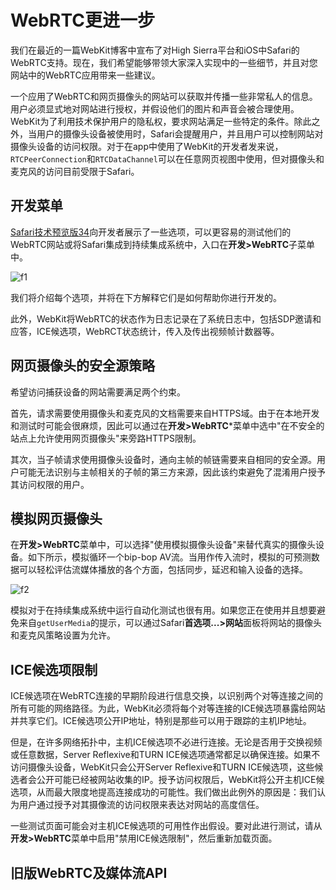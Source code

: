 # WebRTC更进一步

我们在最近的一篇WebKit博客中宣布了对High Sierra平台和iOS中Safari的WebRTC支持。现在，我们希望能够带领大家深入实现中的一些细节，并且对您网站中的WebRTC应用带来一些建议。

一个应用了WebRTC和网页摄像头的网站可以获取并传播一些非常私人的信息。用户必须显式地对网站进行授权，并假设他们的图片和声音会被合理使用。WebKit为了利用技术保护用户的隐私权，要求网站满足一些特定的条件。除此之外，当用户的摄像头设备被使用时，Safari会提醒用户，并且用户可以控制网站对摄像头设备的访问权限。对于在app中使用了WebKit的开发者发来说，`RTCPeerConnection`和`RTCDataChannel`可以在任意网页视图中使用，但对摄像头和麦克风的访问目前受限于Safari。

## 开发菜单

[Safari技术预览版34](https://webkit.org/blog/7760/release-notes-for-safari-technology-preview-34/)向开发者展示了一些选项，可以更容易的测试他们的WebRTC网站或将Safari集成到持续集成系统中，入口在**开发>WebRTC**子菜单中。

![f1](https://webkit.org/wp-content/uploads/webrtc-menu.png)

我们将介绍每个选项，并将在下方解释它们是如何帮助你进行开发的。

此外，WebKit将WebRTC的状态作为日志记录在了系统日志中，包括SDP邀请和应答，ICE候选项，WebRCT状态统计，传入及传出视频帧计数器等。

## 网页摄像头的安全源策略

希望访问捕获设备的网站需要满足两个约束。

首先，请求需要使用摄像头和麦克风的文档需要来自HTTPS域。由于在本地开发和测试时可能会很麻烦，因此可以通过在**开发>WebRTC***菜单中选中"在不安全的站点上允许使用网页摄像头"来旁路HTTPS限制。

其次，当子帧请求使用摄像头设备时，通向主帧的帧链需要来自相同的安全源。用户可能无法识别与主帧相关的子帧的第三方来源，因此该约束避免了混淆用户授予其访问权限的用户。

## 模拟网页摄像头

在**开发>WebRTC**菜单中，可以选择"使用模拟摄像头设备"来替代真实的摄像头设备。如下所示，模拟循环一个bip-bop AV流。当用作传入流时，模拟的可预测数据可以轻松评估流媒体播放的各个方面，包括同步，延迟和输入设备的选择。

![f2](https://webkit.org/wp-content/uploads/bip-bop.png)

模拟对于在持续集成系统中运行自动化测试也很有用。如果您正在使用并且想要避免来自`getUserMedia`的提示，可以通过Safari**首选项...>网站**面板将网站的摄像头和麦克风策略设置为允许。

## ICE候选项限制

ICE候选项在WebRTC连接的早期阶段进行信息交换，以识别两个对等连接之间的所有可能的网络路径。为此，WebKit必须将每个对等连接的ICE候选项暴露给网站并共享它们。ICE候选项公开IP地址，特别是那些可以用于跟踪的主机IP地址。

但是，在许多网络拓扑中，主机ICE候选项不必进行连接。无论是否用于交换视频或任意数据，Server Reflexive和TURN ICE候选项通常都足以确保连接。如果不访问摄像头设备，WebKit只会公开Server Reflexive和TURN ICE候选项，这些候选者会公开可能已经被网站收集的IP。授予访问权限后，WebKit将公开主机ICE候选项，从而最大限度地提高连接成功的可能性。我们做出此例外的原因是：我们认为用户通过授予对其摄像流的访问权限来表达对网站的高度信任。

一些测试页面可能会对主机ICE候选项的可用性作出假设。要对此进行测试，请从**开发>WebRTC**菜单中启用"禁用ICE候选限制"，然后重新加载页面。

## 旧版WebRTC及媒体流API